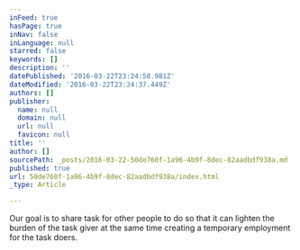 ```yaml
---
inFeed: true
hasPage: true
inNav: false
inLanguage: null
starred: false
keywords: []
description: ''
datePublished: '2016-03-22T23:24:58.981Z'
dateModified: '2016-03-22T23:24:37.449Z'
authors: []
publisher:
  name: null
  domain: null
  url: null
  favicon: null
title: ''
author: []
sourcePath: _posts/2016-03-22-50de760f-1a96-4b9f-8dec-82aadbdf938a.md
published: true
url: 50de760f-1a96-4b9f-8dec-82aadbdf938a/index.html
_type: Article

---
```

Our goal is to share task for other people to do so that it can lighten the burden of the task giver at the same time creating a temporary employment for the task doers.